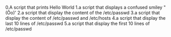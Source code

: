 0.A script that prints Hello World
1.a script that displays a confused smiley "(Ôo)'
2.a script that display the content of the /etc/passwd
3.a script that display the content of /etc/passwd and /etc/hosts
4.a script that display the last 10 lines of /etc/passwd
5.a script that display the first 10 lines of /etc/passwd

